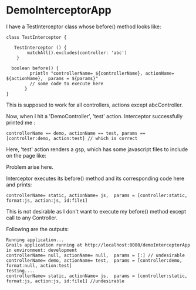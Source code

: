 # DemoInterceptorApp

I have a TestInterceptor class whose before() method looks like:
 
    class TestInterceptor {
     
       TestInterceptor () {
            matchAll().excludes(controller: 'abc')
        }
        
      boolean before() {
             println "controllerName= ${controllerName}, actionName= ${actionName},  params = ${params}"
             // some code to execute here
           }
    }

This is supposed to work for all controllers, actions except abcController.

Now, when I hit a 'DemoController', 'test' action. Interceptor successfully printed me :

    controllerName == demo, actionName == test, params == [controller:demo, action:test] // which is correct

Here, 'test' action renders a gsp, which has some javascript files to include on the page like:

   <script type="text/javascript" src="${resource(dir: 'js', file: 'file1.js')}"></script>

Problem arise here.

Interceptor executes its before() method and its corresponding code here and prints:

    controllerName= static, actionName= js,  params = [controller:static, format:js, action:js, id:file1]

This is not desirable as I don't want to execute my before() method except call to any Controller.


Following are the outputs:
```
Running application...
Grails application running at http://localhost:8080/demoInterceptorApp in environment: development
controllerName= null, actionName= null,  params = [:] // undesirable
controllerName= demo, actionName= test,  params = [controller:demo, format:null, action:test]
Testing....
controllerName= static, actionName= js,  params = [controller:static, format:js, action:js, id:file1] //undesirable
```

